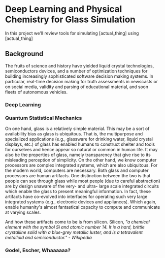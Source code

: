 # Deep Learning and Physical Chemistry for Glass Simulation

In this project we'll review tools for simulating [actual_thing] using [actual_thing]

## Background
The fruits of science and history have yielded liquid crystal technologies, semiconductors devices, and a number of optimization techniques for building increasingly sophisticated software decision making systems. In particular, real-time decision making for truth assessments in newscasts or on social media, validity and parsing of educational material, and soon fleets of autonomous vehicles.

### Deep Learning

### Quantum Statistical Mechanics

On one hand, glass is a relatively simple material. This may be a sort of availability bias as glass is ubiquitous. That is, the multipurpose and specialized applications (e.g., glassware for drinking water, liquid crystal displays, etc.) of glass has enabled humans to construct shelter and tools for ourselves and hence appear so natural or common in human life. It may also be the properties of glass, namely transparency that give rise to its misleading perception of simplicity. On the other hand, we know computer processors are complex integrated systems, which are also ubiquitous. For the modern world, computers are necessary. Both glass and computer processors are human artifacts. One distinction between the two is that people can see through glass while most people (due to careful abstraction) are by design unaware of the very- and ultra- large scale integrated circuits which enable the glass to present meaningful information. In fact, these artifacts have co-evolved into interfaces for operating such very large integrated systems (e.g., electronic devices and appliances). Which again, enable humanity's almost fantastical capacity to compute and communicate at varying scales.

And how these artifacts come to be is from silicon. Silicon, *"a chemical element with the symbol Si and atomic number 14. It is a hard, brittle crystalline solid with a blue-grey metallic luster, and is a tetravalent metalloid and semiconductor."* - *Wikipedia*

### Godel, Escher, Whaaaaaa?
